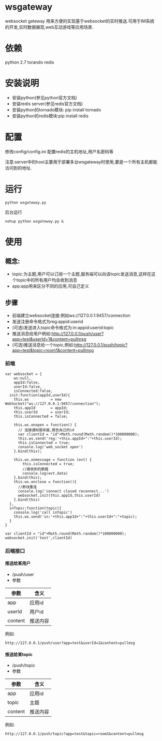 # wsgateway
websocket gateway
用来方便的实现基于websocket的实时推送.可用于IM系统的开发,实时数据展现,web互动游戏等应用场景.


# 依赖
python 2.7
torando
redis

# 安装说明
- 安装python(参见python官方文档)
- 安装redis server(参见redis官方文档)
- 安装python的tornado模块: pip install tornado
- 安装python的redis模块:pip install redis

# 配置
修改config/config.ini
配置redis的主机地址,用户名密码等

注意:server中的host主要用于部署多台wsgateway时使用,要是一个所有主机都能访问到的地址.

# 运行
```
python wsgateway.py
```
后台运行
```
nohup python wsgateway.py &
```


# 使用
## 概念:
- topic:为主题,用户可以订阅一个主题,服务端可以向该topic发送消息,这样在这个topic中的所有用户均会收到消息
- app:app用来区分不同的应用,可自己定义

## 步骤
- 前端建立websocket连接:例如ws://127.0.0.1:9457/connection
- 发送注册命令格式为reg:appid:userid
- (可选)发送进入topic命令格式为:in:appid:userid:topic
- 推送消息给用户例如:http://127.0.0.1/push/user?app=test&userId=1&content=pullmsg
- (可选)推送消息给一个topic,例如:http://127.0.0.1/push/topic?app=test&topic=room1&content=pullmsg

### 前端
```
var websocket = {
    ws:null,
    appId:false,
    userId:false,
    isConnected:false,
  init:function(appId,userId){
    this.ws          = new WebSocket("ws://127.0.0.1:9457/connection");
    this.appId       = appId;
    this.userId      = userId;
    this.isConnected = false;

    this.ws.onopen = function() {
      // 连接通知服务器,报告自己的id
      var clientId = "id"+Math.round(Math.random()*100000000);
      this.ws.send('reg:'+this.appId+":"+this.userId);
      this.isConnected = true;
      console.log('web_socket open')
    }.bind(this);

    this.ws.onmessage = function (evt) {
        this.isConnected = true;
        //接收到的数据
        console.log(evt.data)
    }.bind(this);
    this.ws.onclose = function(){
      //断线重连
      console.log('connect closed reconnect...')
      websocket.init(this.appId,this.userId)
    }.bind(this)
  },
  inTopic:function(topic){
    console.log('call inTopic')
    this.ws.send('in:'+this.appId+":"+this.userId+":"+topic);
  }
}

var clientId = "id"+Math.round(Math.random()*100000000);
websocket.init('test',clientId)
```
### 后端接口

#### 推送给某用户
- /push/user
- 参数

参数 | 含义
---|---
app | 应用id
userId | 用户id
content|推送内容

例如:
```
http://127.0.0.1/push/user?app=test&userId=1&content=pullmsg
```

#### 推送给某topic
- /push/topic
- 参数

参数 | 含义
---|---
app | 应用id
topic | 主题
content|推送内容

例如:
```
http://127.0.0.1/push/topic?app=test&topic=room1&content=pullmsg
```


